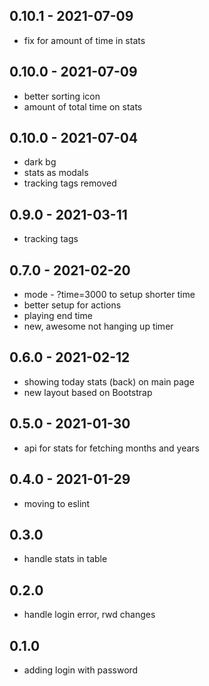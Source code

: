 ## 0.10.1 - 2021-07-09

- fix for amount of time in stats

## 0.10.0 - 2021-07-09

- better sorting icon
- amount of total time on stats

## 0.10.0 - 2021-07-04

- dark bg
- stats as modals
- tracking tags removed

## 0.9.0 - 2021-03-11

- tracking tags

## 0.7.0 - 2021-02-20

- mode - ?time=3000 to setup shorter time
- better setup for actions
- playing end time
- new, awesome not hanging up timer

## 0.6.0 - 2021-02-12

- showing today stats (back) on main page
- new layout based on Bootstrap

## 0.5.0 - 2021-01-30

- api for stats for fetching months and years

## 0.4.0 - 2021-01-29

- moving to eslint

## 0.3.0

- handle stats in table

## 0.2.0

- handle login error, rwd changes

## 0.1.0

- adding login with password
